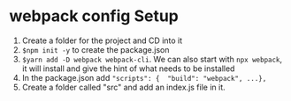# webpack config Setup

1. Create a folder for the project and CD into it
2. `$npm init -y` to create the package.json
3. `$yarn add -D webpack webpack-cli`. We can also start with `npx webpack`, it will install and give the hint of what needs to be installed
4. In the package.json add `"scripts": {  "build": "webpack", ...},`
5. Create a folder called "src" and add an index.js file in it.

